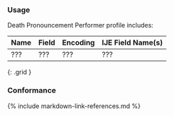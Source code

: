 ### Usage
Death Pronouncement Performer profile includes:

| **Name** |  **Field**   |  **Encoding**  |  **IJE Field Name(s)**  |
| ---------------| ------------------------ | ------------- | ------------------- |
| ??? | ???  | ??? | ??? |
{: .grid }


### Conformance

{% include markdown-link-references.md %}
